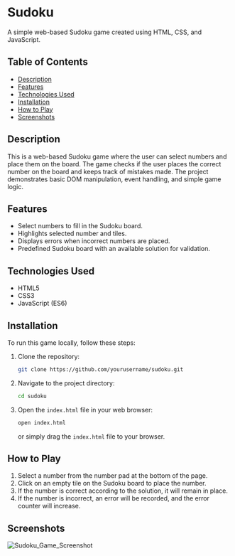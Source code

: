 # Sudoku

A simple web-based Sudoku game created using HTML, CSS, and JavaScript.

## Table of Contents
- [Description](#description)
- [Features](#features)
- [Technologies Used](#technologies-used)
- [Installation](#installation)
- [How to Play](#how-to-play)
- [Screenshots](#screenshots)

## Description
This is a web-based Sudoku game where the user can select numbers and place them on the board. The game checks if the user places the correct number on the board and keeps track of mistakes made. The project demonstrates basic DOM manipulation, event handling, and simple game logic.

## Features
- Select numbers to fill in the Sudoku board.
- Highlights selected number and tiles.
- Displays errors when incorrect numbers are placed.
- Predefined Sudoku board with an available solution for validation.

## Technologies Used
- HTML5
- CSS3
- JavaScript (ES6)

## Installation
To run this game locally, follow these steps:

1. Clone the repository:
    ```bash
    git clone https://github.com/yourusername/sudoku.git
    ```

2. Navigate to the project directory:
    ```bash
    cd sudoku
    ```

3. Open the `index.html` file in your web browser:
    ```bash
    open index.html
    ```
    or simply drag the `index.html` file to your browser.

## How to Play
1. Select a number from the number pad at the bottom of the page.
2. Click on an empty tile on the Sudoku board to place the number.
3. If the number is correct according to the solution, it will remain in place.
4. If the number is incorrect, an error will be recorded, and the error counter will increase.

## Screenshots
![Sudoku_Game_Screenshot](https://github.com/user-attachments/assets/898c98a6-57a2-49a9-a78d-e674bf691352)

